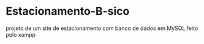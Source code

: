 # Estacionamento-B-sico
projeto de um site de estacionamento com banco de dados em MySQL feito pelo xampp
